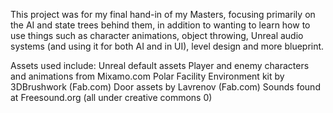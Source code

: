 This project was for my final hand-in of my Masters, focusing primarily on the AI and state trees behind them, in addition to wanting to learn how to use things such as character animations, object throwing, Unreal audio systems (and using it for both AI and in UI), level design and more blueprint.

Assets used include:
Unreal default assets
Player and enemy characters and animations from Mixamo.com
Polar Facility Environment kit by 3DBrushwork (Fab.com)
Door assets by Lavrenov (Fab.com)
Sounds found at Freesound.org (all under creative commons 0)
